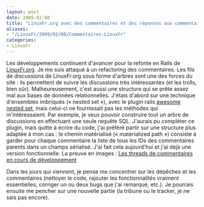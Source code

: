 ```yaml
---
layout: post
date: 2009-02-08
title: "LinuxFr.org avec des commentaires et des réponses aux commentaires, et des réponses aux réponses, etc."
aliases:
- "/LinuxFr/2009/02/08/Commentaires-LinuxFr"
categories:
- LinuxFr
---
```

Les développements continuent d'avancer pour la refonte en Rails de [LinuxFr.org](http://linuxfr.org).
Je me suis attaqué à un refactoring des commentaires.
Les fils de discussions de LinuxFr.org sous forme d'arbres sont une des forces du site : ils permettent de suivre les discussions très intéressantes (et les trolls, bien sûr).
Malheureusement, c'est aussi une structure qui se prête assez mal aux bases de données relationnelles.
J'étais d'abord sur une technique d'ensembles imbriqués (« nested set »), avec le plugin rails [awesome nested set](http://github.com/collectiveidea/awesome_nested_set), mais celui-ci ne fournissait pas les méthodes qui m'intéressaient.
Par exemple, je veux pouvoir construire tout un arbre de discussions en effectuant une seule requête SQL.
J'aurais pu compléter ce plugin, mais quitte à écrire du code, j'ai préféré partir sur une structure plus adaptée à mon cas :
le chemin matérialisé (« materialized path ») consiste à garder pour chaque commentaire la liste de tous les IDs des commentaires parents dans un champs sérialisé.
J'ai fait cela aujourd'hui et j'ai déjà une version fonctionnelle.
La preuve en images :
[Les threads de commentaires en cours de développement](/public/LinuxFr_refonte_commentaires.png)

Dans les jours qui viennent, je pense me concentrer sur les dépêches et les commentaires (nettoyer le code, rajouter les fonctionnalités vraiment essentielles, corriger un ou deux bugs que j'ai remarqué, etc.).
Je pourrais ensuite me pencher sur une nouvelle partie (la tribune ou le tracker, je ne sais pas encore).

